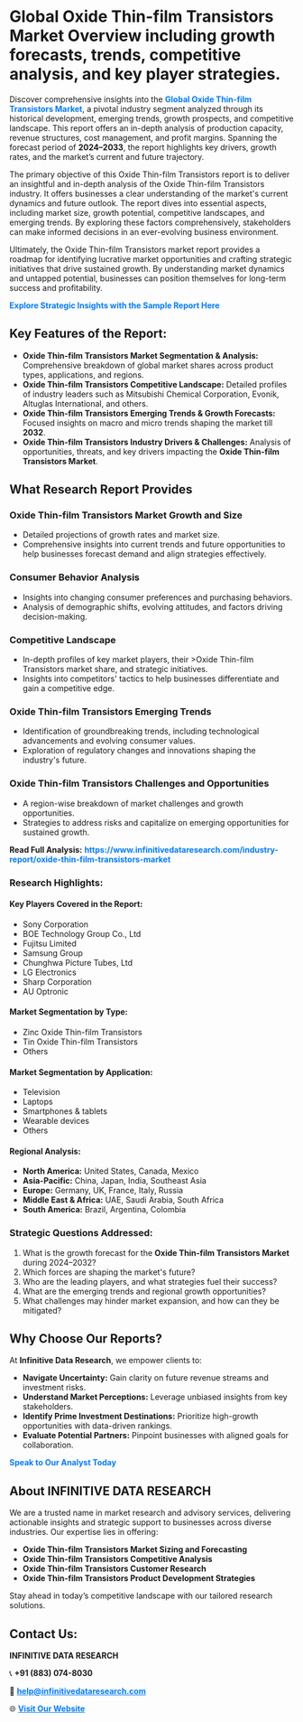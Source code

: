 <h1>Global Oxide Thin-film Transistors Market Overview including growth forecasts, trends, competitive analysis, and key player strategies.</h1>
<p>
Discover comprehensive insights into the 
<a href="https://www.infinitivedataresearch.com/industry-report/oxide-thin-film-transistors-market" rel="dofollow" style="color: #007BFF; text-decoration: none;"><strong>Global Oxide Thin-film Transistors Market</strong></a>, a pivotal industry segment analyzed through its historical development, emerging trends, growth prospects, and competitive landscape. This report offers an in-depth analysis of production capacity, revenue structures, cost management, and profit margins. Spanning the forecast period of <strong>2024–2033</strong>, the report highlights key drivers, growth rates, and the market’s current and future trajectory.
</p>
<p>
The primary objective of this Oxide Thin-film Transistors report is to deliver an insightful and in-depth analysis of the Oxide Thin-film Transistors industry. It offers businesses a clear understanding of the market's current dynamics and future outlook. The report dives into essential aspects, including market size, growth potential, competitive landscapes, and emerging trends. By exploring these factors comprehensively, stakeholders can make informed decisions in an ever-evolving business environment.
</p>
<p>
Ultimately, the Oxide Thin-film Transistors market report provides a roadmap for identifying lucrative market opportunities and crafting strategic initiatives that drive sustained growth. By understanding market dynamics and untapped potential, businesses can position themselves for long-term success and profitability.
</p>
<p>
<a href="https://www.infinitivedataresearch.com/request-sample/reportId=106769" style="color: #007BFF; text-decoration: none;"><strong>Explore Strategic Insights with the Sample Report Here</strong></a>
</p>

<h2>Key Features of the Report:</h2>
<ul>
<li><strong>Oxide Thin-film Transistors Market Segmentation & Analysis:</strong> Comprehensive breakdown of global market shares across product types, applications, and regions.</li>
<li><strong>Oxide Thin-film Transistors Competitive Landscape:</strong> Detailed profiles of industry leaders such as Mitsubishi Chemical Corporation, Evonik, Altuglas International, and others.</li>
<li><strong>Oxide Thin-film Transistors Emerging Trends & Growth Forecasts:</strong> Focused insights on macro and micro trends shaping the market till <strong>2032</strong>.</li>
<li><strong>Oxide Thin-film Transistors Industry Drivers & Challenges:</strong> Analysis of opportunities, threats, and key drivers impacting the <strong>Oxide Thin-film Transistors Market</strong>.</li>
</ul>

<h2>What Research Report Provides</h2>
<h3>Oxide Thin-film Transistors Market Growth and Size</h3>
<ul>
<li>Detailed projections of growth rates and market size.</li>
<li>Comprehensive insights into current trends and future opportunities to help businesses forecast demand and align strategies effectively.</li>
</ul>

<h3>Consumer Behavior Analysis</h3>
<ul>
<li>Insights into changing consumer preferences and purchasing behaviors.</li>
<li>Analysis of demographic shifts, evolving attitudes, and factors driving decision-making.</li>
</ul>

<h3>Competitive Landscape</h3>
<ul>
<li>In-depth profiles of key market players, their >Oxide Thin-film Transistors market share, and strategic initiatives.</li>
<li>Insights into competitors' tactics to help businesses differentiate and gain a competitive edge.</li>
</ul>

<h3>Oxide Thin-film Transistors Emerging Trends</h3>
<ul>
<li>Identification of groundbreaking trends, including technological advancements and evolving consumer values.</li>
<li>Exploration of regulatory changes and innovations shaping the industry's future.</li>
</ul>

<h3>Oxide Thin-film Transistors Challenges and Opportunities</h3>
<ul>
<li>A region-wise breakdown of market challenges and growth opportunities.</li>
<li>Strategies to address risks and capitalize on emerging opportunities for sustained growth.</li>
</ul>
<p><strong>Read Full Analysis:</strong> <a href="https://www.infinitivedataresearch.com/industry-report/oxide-thin-film-transistors-market" rel="dofollow" style="color: #007BFF; text-decoration: none;"><strong>https://www.infinitivedataresearch.com/industry-report/oxide-thin-film-transistors-market</strong></a></p>
<h3>Research Highlights:</h3>
<h4>Key Players Covered in the Report:</h4>
<ul><li>Sony Corporation</li><li>BOE Technology Group Co., Ltd</li><li>Fujitsu Limited</li><li>Samsung Group</li><li>Chunghwa Picture Tubes, Ltd</li><li>LG Electronics</li><li>Sharp Corporation</li><li>AU Optronic</li></ul>
<h4>Market Segmentation by Type:</h4>
<ul><li>Zinc Oxide Thin-film Transistors</li><li>Tin Oxide Thin-film Transistors</li><li>Others</li></ul>
<h4>Market Segmentation by Application:</h4>
<ul><li>Television</li><li>Laptops</li><li>Smartphones &amp; tablets</li><li>Wearable devices</li><li>Others</li></ul>

<h4>Regional Analysis:</h4>
<ul>
<li><strong>North America:</strong> United States, Canada, Mexico</li>
<li><strong>Asia-Pacific:</strong> China, Japan, India, Southeast Asia</li>
<li><strong>Europe:</strong> Germany, UK, France, Italy, Russia</li>
<li><strong>Middle East & Africa:</strong> UAE, Saudi Arabia, South Africa</li>
<li><strong>South America:</strong> Brazil, Argentina, Colombia</li>
</ul>

<h3>Strategic Questions Addressed:</h3>
<ol>
<li>What is the growth forecast for the <strong>Oxide Thin-film Transistors Market</strong> during 2024–2032?</li>
<li>Which forces are shaping the market's future?</li>
<li>Who are the leading players, and what strategies fuel their success?</li>
<li>What are the emerging trends and regional growth opportunities?</li>
<li>What challenges may hinder market expansion, and how can they be mitigated?</li>
</ol>

<h2>Why Choose Our Reports?</h2>
<p>At <strong>Infinitive Data Research</strong>, we empower clients to:</p>
<ul>
<li><strong>Navigate Uncertainty:</strong> Gain clarity on future revenue streams and investment risks.</li>
<li><strong>Understand Market Perceptions:</strong> Leverage unbiased insights from key stakeholders.</li>
<li><strong>Identify Prime Investment Destinations:</strong> Prioritize high-growth opportunities with data-driven rankings.</li>
<li><strong>Evaluate Potential Partners:</strong> Pinpoint businesses with aligned goals for collaboration.</li>
</ul>
<p><a href="https://www.infinitivedataresearch.com/industry-report/oxide-thin-film-transistors-market" rel="dofollow" style="color: #007BFF; text-decoration: none;"><strong>Speak to Our Analyst Today</strong></a></p>

<h2>About INFINITIVE DATA RESEARCH</h2>
<p>We are a trusted name in market research and advisory services, delivering actionable insights and strategic support to businesses across diverse industries. Our expertise lies in offering:</p>
<ul>
<li><strong>Oxide Thin-film Transistors Market Sizing and Forecasting</strong></li>
<li><strong>Oxide Thin-film Transistors Competitive Analysis</strong></li>
<li><strong>Oxide Thin-film Transistors Customer Research</strong></li>
<li><strong>Oxide Thin-film Transistors Product Development Strategies</strong></li>
</ul>
<p>Stay ahead in today’s competitive landscape with our tailored research solutions.</p>

<h2>Contact Us:</h2>
<p><strong>INFINITIVE DATA RESEARCH</strong></p>
<p>📞 <strong>+91 (883) 074-8030</strong></p>
<p>📧 <strong><a href="mailto:help@infinitivedataresearch.com" style="color: #007BFF;">help@infinitivedataresearch.com</a></strong></p>
<p>🌐 <strong><a href="https://www.infinitivedataresearch.com" rel="dofollow" style="color: #007BFF;">Visit Our Website</a></strong></p>